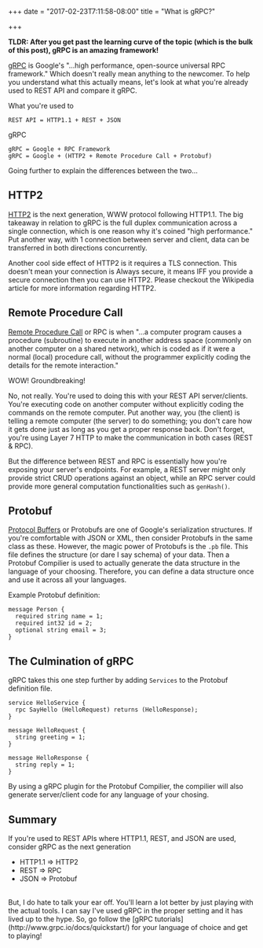 +++
date = "2017-02-23T7:11:58-08:00"
title = "What is gRPC?"

+++

**TLDR: After you get past the learning curve of the topic (which is the bulk of this post), gRPC is an amazing framework!**

[gRPC](http://grpc.io) is Google's "...high performance, open-source universal RPC framework." Which doesn't really mean anything to the newcomer. To help you understand what this actually means, let's look at what you're already used to REST API and compare it gRPC.

What you're used to

```
REST API = HTTP1.1 + REST + JSON
```

gRPC

```
gRPC = Google + RPC Framework
gRPC = Google + (HTTP2 + Remote Procedure Call + Protobuf)
```

Going further to explain the differences between the two...

## HTTP2

[HTTP2](https://en.wikipedia.org/wiki/HTTP/2) is the next generation, WWW protocol following HTTP1.1. The big takeaway in relation to gRPC is the full duplex communication across a single connection, which is one reason why it's coined "high performance." Put another way, with 1 connection between server and client, data can be transferred in both directions concurrently.

Another cool side effect of HTTP2 is it requires a TLS connection. This doesn't mean your connection is Always secure, it means IFF you provide a secure connection then you can use HTTP2. Please checkout the Wikipedia article for more information regarding HTTP2.

## Remote Procedure Call

[Remote Procedure Call](https://en.wikipedia.org/wiki/Remote_procedure_call) or RPC is when "...a computer program causes a procedure (subroutine) to execute in another address space (commonly on another computer on a shared network), which is coded as if it were a normal (local) procedure call, without the programmer explicitly coding the details for the remote interaction."

WOW! Groundbreaking!

No, not really. You're used to doing this with your REST API server/clients. You're executing code on another computer without explicitly coding the commands on the remote computer. Put another way, you (the client) is telling a remote computer (the server) to do something; you don't care how it gets done just as long as you get a proper response back. Don't forget, you're using Layer 7 HTTP to make the communication in both cases (REST & RPC).

But the difference between REST and RPC is essentially how you're exposing your server's endpoints. For example, a REST server might only provide strict CRUD operations against an object, while an RPC server could provide more general computation functionalities such as `genHash()`.

## Protobuf

[Protocol Buffers](https://developers.google.com/protocol-buffers/) or Protobufs are one of Google's serialization structures. If you're comfortable with JSON or XML, then consider Protobufs in the same class as these. However, the magic power of Protobufs is the `.pb` file. This file defines the structure (or dare I say schema) of your data. Then a Protobuf Compilier is used to actually generate the data structure in the language of your choosing. Therefore, you can define a data structure once and use it across all your languages.

Example Protobuf definition:

```
message Person {
  required string name = 1;
  required int32 id = 2;
  optional string email = 3;
}
```

## The Culmination of gRPC

gRPC takes this one step further by adding `Services` to the Protobuf definition file.

```
service HelloService {
  rpc SayHello (HelloRequest) returns (HelloResponse);
}

message HelloRequest {
  string greeting = 1;
}

message HelloResponse {
  string reply = 1;
}
```

By using a gRPC plugin for the Protobuf Compilier, the compilier will also generate server/client code for any language of your chosing. 

## Summary

If you're used to REST APIs where HTTP1.1, REST, and JSON are used, consider gRPC as the next generation

- HTTP1.1 => HTTP2
- REST => RPC
- JSON => Protobuf

<br>
But, I do hate to talk your ear off. You'll learn a lot better by just playing with the actual tools. I can say I've used gRPC in the proper setting and it has lived up to the hype. So, go follow the [gRPC tutorials](http://www.grpc.io/docs/quickstart/) for your language of choice and get to playing!
